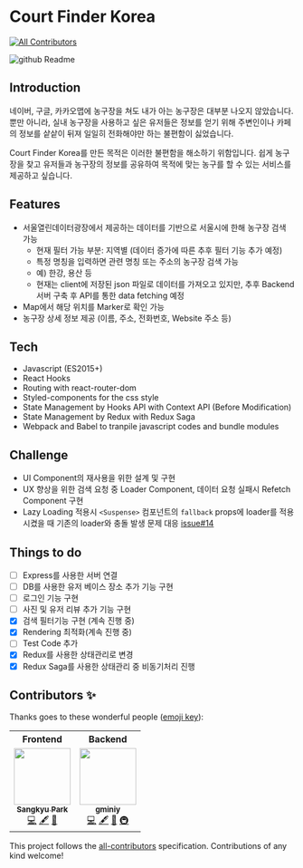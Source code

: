 # Court Finder Korea
<!-- ALL-CONTRIBUTORS-BADGE:START - Do not remove or modify this section -->
[![All Contributors](https://img.shields.io/badge/all_contributors-2-orange.svg?style=flat-square)](#contributors-)
<!-- ALL-CONTRIBUTORS-BADGE:END -->
![github Readme](https://user-images.githubusercontent.com/37759759/71223442-5d043c00-2317-11ea-8646-8d174857a531.gif)

## Introduction
네이버, 구글, 카카오맵에 농구장을 쳐도 내가 아는 농구장은 대부분 나오지 않았습니다. 뿐만 아니라, 실내 농구장을 사용하고 싶은 유저들은 정보를 얻기 위해 주변인이나 카페의 정보를 샅샅이 뒤져 일일히 전화해야만 하는 불편함이 싫었습니다. 

Court Finder Korea를 만든 목적은 이러한 불편함을 해소하기 위함입니다. 쉽게 농구장을 찾고 유저들과 농구장의 정보를 공유하여 목적에 맞는 농구를 할 수 있는 서비스를 제공하고 싶습니다.

## Features
- 서울열린데이터광장에서 제공하는 데이터를 기반으로 서울시에 한해 농구장 검색 가능
  - 현재 필터 가능 부분: 지역별 (데이터 증가에 따른 추후 필터 기능 추가 예정)
  - 특정 명칭을 입력하면 관련 명칭 또는 주소의 농구장 검색 가능
  - 예) 한강, 용산 등
  - 현재는 client에 저장된 json 파일로 데이터를 가져오고 있지만, 추후 Backend 서버 구축 후 API를 통한 data fetching 예정
- Map에서 해당 위치를 Marker로 확인 가능
- 농구장 상세 정보 제공 (이름, 주소, 전화번호, Website 주소 등)

## Tech
- Javascript (ES2015+)
- React Hooks
- Routing with react-router-dom
- Styled-components for the css style
- State Management by Hooks API with Context API (Before Modification)
- State Management by Redux with Redux Saga
- Webpack and Babel to tranpile javascript codes and bundle modules

## Challenge
- UI Component의 재사용을 위한 설계 및 구현
- UX 향상을 위한 검색 요청 중 Loader Component, 데이터 요청 실패시 Refetch Component 구현
- Lazy Loading 적용시 `<Suspense>` 컴포넌트의 `fallback` props에 loader를 적용시켰을 때 기존의 loader와 충돌 발생 문제 대응 [issue#14](https://github.com/park78951/court-finder/issues/7)

## Things to do
- [ ] Express를 사용한 서버 연결
- [ ] DB를 사용한 유저 베이스 장소 추가 기능 구현
- [ ] 로그인 기능 구현
- [ ] 사진 및 유저 리뷰 추가 기능 구현
- [x] 검색 필터기능 구현 (계속 진행 중)
- [x] Rendering 최적화(계속 진행 중)
- [ ] Test Code 추가
- [x] Redux를 사용한 상태관리로 변경
- [x] Redux Saga를 사용한 상태관리 중 비동기처리 진행

## Contributors ✨

Thanks goes to these wonderful people ([emoji key](https://allcontributors.org/docs/en/emoji-key)):

<!-- ALL-CONTRIBUTORS-LIST:START - Do not remove or modify this section -->
<!-- prettier-ignore-start -->
<!-- markdownlint-disable -->
<table>
  <tr>
    <th>Frontend</th>
    <th>Backend</th>
  </tr>
  <tr>
    <td align="center"><a href="https://github.com/park78951"><img src="https://avatars2.githubusercontent.com/u/37759759?v=4" width="100px;" alt=""/><br /><sub><b>Sangkyu Park</b></sub></a><br /><a href="https://github.com/park78951/court-finder/commits?author=park78951" title="Code">💻</a> <a href="#content-park78951" title="Content">🖋</a> <a href="#ideas-park78951" title="Ideas, Planning, & Feedback">🤔</a></td>
    <td align="center"><a href="https://github.com/gminiy"><img src="https://avatars3.githubusercontent.com/u/25456956?v=4" width="100px;" alt=""/><br /><sub><b>gminiy</b></sub></a><br /><a href="https://github.com/park78951/court-finder/commits?author=gminiy" title="Code">💻</a> <a href="#content-gminiy" title="Content">🖋</a> <a href="#ideas-gminiy" title="Ideas, Planning, & Feedback">🤔</a> <a href="#infra-gminiy" title="Infrastructure (Hosting, Build-Tools, etc)">🚇</a></td>
  </tr>
</table>

<!-- markdownlint-enable -->
<!-- prettier-ignore-end -->
<!-- ALL-CONTRIBUTORS-LIST:END -->

This project follows the [all-contributors](https://github.com/all-contributors/all-contributors) specification. Contributions of any kind welcome!